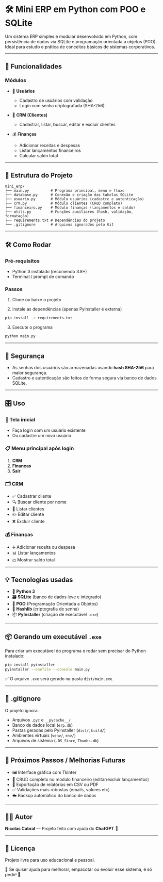 
# 🛠️ Mini ERP em Python com POO e SQLite

Um sistema ERP simples e modular desenvolvido em Python, com persistência de dados via SQLite e programação orientada a objetos (POO). Ideal para estudo e prática de conceitos básicos de sistemas corporativos.

---

## 🚀 Funcionalidades

### Módulos

- 👤 **Usuários**
  - Cadastro de usuários com validação
  - Login com senha criptografada (SHA-256)
  
- 📇 **CRM (Clientes)**
  - Cadastrar, listar, buscar, editar e excluir clientes
  
- 💰 **Finanças**
  - Adicionar receitas e despesas
  - Listar lançamentos financeiros
  - Calcular saldo total

---

## 📂 Estrutura do Projeto

```
mini_erp/
├── main.py          # Programa principal, menu e fluxo
├── database.py      # Conexão e criação das tabelas SQLite
├── usuario.py       # Módulo usuários (cadastro e autenticação)
├── crm.py           # Módulo clientes (CRUD completo)
├── financeiro.py    # Módulo finanças (lançamentos e saldo)
├── utils.py         # Funções auxiliares (hash, validação, formatação)
├── requirements.txt # Dependências do projeto
└── .gitignore       # Arquivos ignorados pelo Git
```

---

## 🛠️ Como Rodar

### Pré-requisitos

- Python 3 instalado (recomendo 3.8+)
- Terminal / prompt de comando

### Passos

1. Clone ou baixe o projeto

2. Instale as dependências (apenas PyInstaller é externa)

```bash
pip install -r requirements.txt
```

3. Execute o programa

```bash
python main.py
```

---

## 🔐 Segurança

- As senhas dos usuários são armazenadas usando **hash SHA-256** para maior segurança.
- Cadastro e autenticação são feitos de forma segura via banco de dados SQLite.

---

## 🎛️ Uso

### 🔐 Tela inicial
- Faça login com um usuário existente
- Ou cadastre um novo usuário

### 📋 Menu principal após login
1. **CRM**
2. **Finanças**
3. **Sair**

### 🗂️ CRM
- ✅ Cadastrar cliente  
- 🔍 Buscar cliente por nome  
- 📄 Listar clientes  
- ✏️ Editar cliente  
- ❌ Excluir cliente  

### 💰 Finanças
- ➕ Adicionar receita ou despesa  
- 📊 Listar lançamentos  
- 💵 Mostrar saldo total  

---

## 💡 Tecnologias usadas

- 🐍 **Python 3**
- 🗃️ **SQLite** (banco de dados leve e integrado)
- 🧱 **POO** (Programação Orientada a Objetos)
- 🔐 **Hashlib** (criptografia de senha)
- 📦 **PyInstaller** (criação de executável `.exe`)

---

## 📦 Gerando um executável `.exe`

Para criar um executável do programa e rodar sem precisar do Python instalado:

```bash
pip install pyinstaller
pyinstaller --onefile --console main.py
```

✅ O arquivo `.exe` será gerado na pasta `dist/main.exe`.

---

## 📝 .gitignore

O projeto ignora:

- Arquivos `.pyc` e `__pycache__/`
- Banco de dados local (`erp.db`)
- Pastas geradas pelo PyInstaller (`dist/`, `build/`)
- Ambientes virtuais (`venv/`, `env/`)
- Arquivos de sistema (`.DS_Store`, `Thumbs.db`)

---

## 🎯 Próximos Passos / Melhorias Futuras

- 🖼️ Interface gráfica com Tkinter  
- 🧾 CRUD completo no módulo financeiro (editar/excluir lançamentos)  
- 📑 Exportação de relatórios em CSV ou PDF  
- ✅ Validações mais robustas (emails, valores etc)  
- ☁️ Backup automático do banco de dados

---

## 👨‍💻 Autor

**Nicolas Cabral** — Projeto feito com ajuda do **ChatGPT** 🤖

---

## 📄 Licença

Projeto livre para uso educacional e pessoal.

💬 Se quiser ajuda para melhorar, empacotar ou evoluir esse sistema, é só pedir! 🚀

